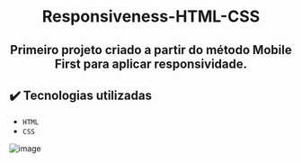 <h1 align="center"> Responsiveness-HTML-CSS </h1>
<h2 align="center"> Primeiro projeto criado a partir do método Mobile First para aplicar responsividade. <h2/>

## ✔️ Tecnologias utilizadas

- ``HTML``
- ``CSS``



![image](https://user-images.githubusercontent.com/113392841/204060390-26283d93-c670-49d3-8caa-e8fcfbaa7e33.png)
